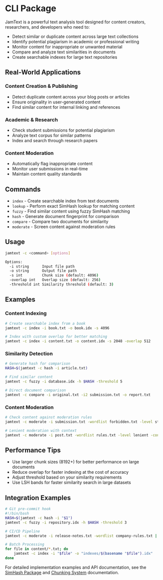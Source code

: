 # CLI Package

JamText is a powerful text analysis tool designed for content creators, researchers, and developers who need to:
- Detect similar or duplicate content across large text collections
- Identify potential plagiarism in academic or professional writing
- Monitor content for inappropriate or unwanted material
- Compare and analyze text similarities in documents
- Create searchable indexes for large text repositories

## Real-World Applications

### Content Creation & Publishing
- Detect duplicate content across your blog posts or articles
- Ensure originality in user-generated content
- Find similar content for internal linking and references

### Academic & Research
- Check student submissions for potential plagiarism
- Analyze text corpus for similar patterns
- Index and search through research papers

### Content Moderation
- Automatically flag inappropriate content
- Monitor user submissions in real-time
- Maintain content quality standards

## Commands
- `index` - Create searchable index from text documents
- `lookup` - Perform exact SimHash lookup for matching content
- `fuzzy` - Find similar content using fuzzy SimHash matching
- `hash` - Generate document fingerprint for comparison
- `compare` - Compare two documents for similarity
- `moderate` - Screen content against moderation rules

## Usage
```bash
jamtext -c <command> [options]

Options:
  -i string      Input file path
  -o string      Output file path
  -s int         Chunk size (default: 4096)
  -overlap int   Overlap size (default: 256)
  -threshold int Similarity threshold (default: 3)
```

## Examples

### Content Indexing
```bash
# Create searchable index from a book
jamtext -c index -i book.txt -o book.idx -s 4096

# Index with custom overlap for better matching
jamtext -c index -i content.txt -o content.idx -s 2048 -overlap 512
```

### Similarity Detection
```bash
# Generate hash for comparison
HASH=$(jamtext -c hash -i article.txt)

# Find similar content
jamtext -c fuzzy -i database.idx -h $HASH -threshold 5

# Direct document comparison
jamtext -c compare -i original.txt -i2 submission.txt -o report.txt
```

### Content Moderation
```bash
# Check content against moderation rules
jamtext -c moderate -i submission.txt -wordlist forbidden.txt -level strict

# Lenient moderation with context
jamtext -c moderate -i post.txt -wordlist rules.txt -level lenient -context 100
```

## Performance Tips
- Use larger chunk sizes (8192+) for better performance on large documents
- Reduce overlap for faster indexing at the cost of accuracy
- Adjust threshold based on your similarity requirements
- Use LSH bands for faster similarity search in large datasets

## Integration Examples
```bash
# Git pre-commit hook
#!/bin/bash
HASH=$(jamtext -c hash -i "$1")
jamtext -c fuzzy -i repository.idx -h $HASH -threshold 3

# CI/CD Pipeline
jamtext -c moderate -i release-notes.txt -wordlist company-rules.txt || exit 1

# Batch Processing
for file in content/*.txt; do
    jamtext -c index -i "$file" -o "indexes/$(basename "$file").idx"
done
```

For detailed implementation examples and API documentation, see the [SimHash Package](simhash.md) and [Chunking System](chunking.md) documentation.
